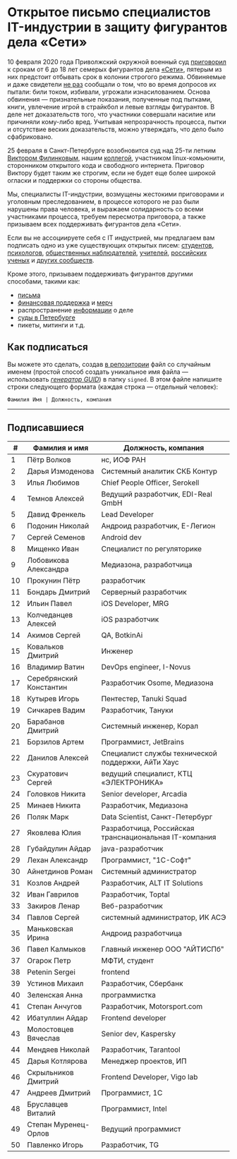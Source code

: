 # Открытое письмо специалистов IT-индустрии в защиту фигурантов дела «Сети» 

10 февраля 2020 года Приволжский окружной военный суд [приговорил](https://zona.media/news/2020/02/10/pnz18) к срокам от 6 до 18 лет семерых фигурантов дела [«Сети»](https://meduza.io/feature/2018/06/14/ya-sdalsya-prakticheski-srazu-kak-fsb-pod-pytkami-vybivaet-priznaniya-u-antifashistov), пятерым из них предстоит отбывать срок в колонии строгого режима. Обвиняемые и даже свидетели [не раз](https://twitter.com/sssmirnov/status/1226767770668404736) сообщали о том, что во время допросов их пытали: били током, избивали, угрожали изнасилованием. Основа обвинения — признательные показания, полученные под пытками, книги, увлечение игрой в страйкбол и левые взгляды фигурантов. В деле нет доказательств того, что участники совершали насилие или причиняли кому-либо вред. Учитывая непрозрачность процесса, пытки и отсутствие веских доказательств, можно утверждать, что дело было сфабриковано. 

25 февраля в Санкт-Петербурге возобновится суд над 25-ти летним [Виктором Филинковым](https://rupression.com/person/viktor-filinkov/), нашим [коллегой](https://github.com/RussianBruteForce), участником linux-комьюнити, сторонником открытого кода и свободного интернета. Приговор Виктору будет таким же строгим, если не будет еще более широкой огласки и поддержки со стороны общества. 

Мы, специалисты IT-индустрии, возмущены жестокими приговорами и уголовным преследованием, в процессе которого не раз были нарушены права человека, и выражаем солидарность со всеми участниками процесса, требуем пересмотра приговора, а также призываем всех поддерживать фигурантов дела «Сети». 

Если вы не ассоциируете себя с IT индустрией, мы предлагаем вам подписать одно из уже существующих открытых писем: [студентов](https://doxajournal.ru/support_networkcase), [психологов](https://docs.google.com/forms/d/e/1FAIpQLSfS7j5wJEcY3uggSpL4yp9YHuYKyVTrZLP_WBbnyytx5O9z-A/viewform), [общественных наблюдателей](https://www.facebook.com/story.php?story_fbid=2670390803075933&id=100003151178607), [учителей](https://pedagog-prof.org/novosti/privlech-vinovnykh-v-primenenii-pytok-zayavlenie-profsoyuza-uchitel-po-delu-seti), [российских ученых](http://scientific.ru/zayavlenie-po-delu-seti/) и [других сообществ](https://rupression.com/2020/02/15/we-are-network/).

Кроме этого, призываем поддерживать фигурантов другими способами, такими как: 
* [письма](http://rosuznik.org/arrests)
* [финансовая поддержка](https://rupression.com/support/) и [мерч](https://rupression.com/merch/)
* распространение [информации](https://rupression.com/kak-fsb-fabrikuet-delo-terrorizme-protiv-antifashistov-v-rossii/) о деле
* [суды в Петербурге](https://afisha.zona.media/)
* пикеты, митинги и т.д.

## Как подписаться

Вы можете это сделать, создав [в репозитории](https://github.com/developers-against-repressions/network-case) файл со случайным именем (простой способ создать уникальное имя файла — использовать *[генератор GUID](https://www.guidgenerator.com/online-guid-generator.aspx)*) в папку `signed`. В этом файле напишите строки
следующего формата (каждая строка — отдельный человек):
```
Фамилия Имя | Должность, компания
```

***

## Подписавшиеся

| #    | Фамилия и имя                      |  Должность, компания                    |
|------|------------------------------------|-----------------------------------------|
| 1    | Пётр Волков              | нс, ИОФ РАН                     |
| 2    | Дарья Измоденова    | Системный аналитик СКБ Контур |
| 3    | Илья Любимов            | Chief People Officer, Serokell          |
| 4    | Темнов Алексей        | Ведущий разработчик, EDI-Real GmbH |
| 5    | Давид Френкель        | Lead Developer                          |
| 6    | Подонин Николай      | Андроид разработчик, Е-Легион |
| 7    | Сергей Семенов        | Android dev                             |
| 8    | Мищенко Иван            | Специалист по регуляторике |
| 9    | Лобовикова Александра | Медиазона, разработчица |
| 10   | Прокунин Пётр          | разработчик                  |
| 11   | Бондарь Дмитрий      | Серверный разработчик |
| 12   | Ильин Павел              | iOS Developer, MRG                      |
| 13   | Колчеданцев Алексей | iOS разработчик              |
| 14   | Акимов Сергей          | QA, BotkinAi                            |
| 15   | Ковальков Дмитрий  | Инженер                          |
| 16   | Владимир Ватин        | DevOps engineer, I-Novus                |
| 17   | Серебрянский Константин | Разработчик Osome, Медиазона |
| 18   | Кутырев Игорь          | Пентестер, Tanuki Squad        |
| 19   | Сичкарев Вадим        | Разработчик, Тануки    |
| 20   | Барабанов Дмитрий  | Системный инженер, Корал |
| 21   | Борзилов Артем        | Программист, JetBrains       |
| 22   | Данилов Алексей      | Специалист службы технической поддержки, АйТи Хаус |
| 23   | Скуратович Сергей  | ведущий специалист, КТЦ «ЭЛЕКТРОНИКА» |
| 24   | Головков Никита      | Senior developer, Arcadia               |
| 25   | Минаев Никита          | Разработчик, Медиазона |
| 26   | Поляк Марк                | Data Scientist, Санкт-Петербург |
| 27   | Яковлева Юлия          | Разработчица, Российская транснациональная IT-компания |
| 28   | Губайдулин Айдар    | java-разработчик             |
| 29   | Лехан Александр      | Программист, "1С-Софт"  |
| 30   | Айнетдинов Роман    | Системный администратор |
| 31   | Козлов Андрей          | Разработчик, ALT IT Solutions |
| 32   | Иван Гаврилов          | Разработчик, Toptal          |
| 33   | Закиров Ленар          | Веб-разработчик           |
| 34   | Павлов Сергей          | системный администратор, ИК АСЭ |
| 35   | Маньковская Ирина  | Андроид разработчица |
| 36   | Павел Калмыков        | Главный инженер ООО "АЙТИСПб" |
| 37   | Огарок Петр              | МФТИ, студент                |
| 38   | Petenin Sergei                     | frontend                                |
| 39   | Устинов Михаил        | Разработчик, Сбербанк |
| 40   | Зеленская Анна        | программистка              |
| 41   | Степан Анчугов        | Разработчик, Motorsport.com  |
| 42   | Ибатуллин Айдар      | Frontend developer                      |
| 43   | Молостовцев Вячеслав | Senior dev, Kaspersky                   |
| 44   | Мендяев Николай      | Разработчик, Tarantool       |
| 45   | Дарья Котлярова      | Менеджер проектов, ИП |
| 46   | Скрыльников Дмитрий | Frontend Developer, Vigo lab            |
| 47   | Андреев Дмитрий      | Программист, 1С             |
| 48   | Бруславцев Виталий | Программист, Intel           |
| 49   | Степан Муренец-Орлов | Ведущий программист   |
| 50   | Павленко Игорь        | Разработчик, TG              |
